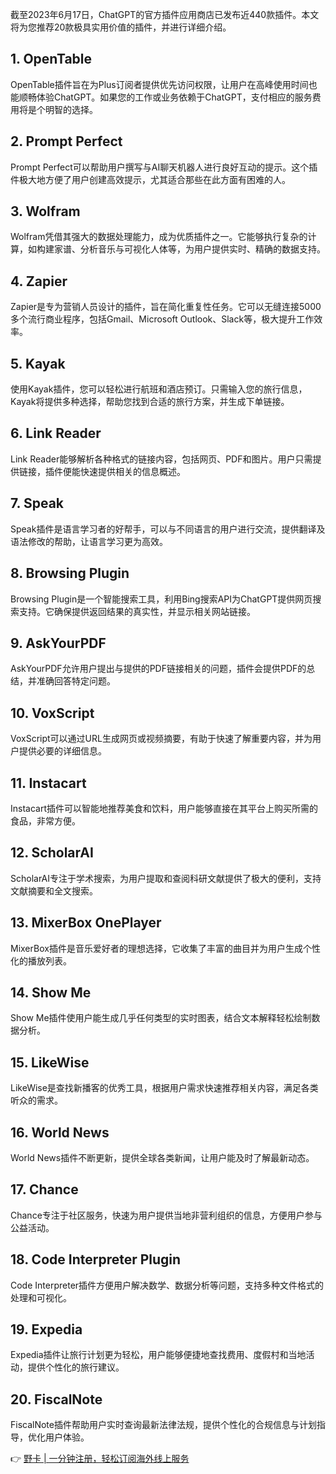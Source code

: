 截至2023年6月17日，ChatGPT的官方插件应用商店已发布近440款插件。本文将为您推荐20款极具实用价值的插件，并进行详细介绍。

## 1. OpenTable

OpenTable插件旨在为Plus订阅者提供优先访问权限，让用户在高峰使用时间也能顺畅体验ChatGPT。如果您的工作或业务依赖于ChatGPT，支付相应的服务费用将是个明智的选择。

## 2. Prompt Perfect

Prompt Perfect可以帮助用户撰写与AI聊天机器人进行良好互动的提示。这个插件极大地方便了用户创建高效提示，尤其适合那些在此方面有困难的人。

## 3. Wolfram

Wolfram凭借其强大的数据处理能力，成为优质插件之一。它能够执行复杂的计算，如构建家谱、分析音乐与可视化人体等，为用户提供实时、精确的数据支持。

## 4. Zapier

Zapier是专为营销人员设计的插件，旨在简化重复性任务。它可以无缝连接5000多个流行商业程序，包括Gmail、Microsoft Outlook、Slack等，极大提升工作效率。

## 5. Kayak

使用Kayak插件，您可以轻松进行航班和酒店预订。只需输入您的旅行信息，Kayak将提供多种选择，帮助您找到合适的旅行方案，并生成下单链接。

## 6. Link Reader

Link Reader能够解析各种格式的链接内容，包括网页、PDF和图片。用户只需提供链接，插件便能快速提供相关的信息概述。

## 7. Speak

Speak插件是语言学习者的好帮手，可以与不同语言的用户进行交流，提供翻译及语法修改的帮助，让语言学习更为高效。

## 8. Browsing Plugin

Browsing Plugin是一个智能搜索工具，利用Bing搜索API为ChatGPT提供网页搜索支持。它确保提供返回结果的真实性，并显示相关网站链接。

## 9. AskYourPDF

AskYourPDF允许用户提出与提供的PDF链接相关的问题，插件会提供PDF的总结，并准确回答特定问题。

## 10. VoxScript

VoxScript可以通过URL生成网页或视频摘要，有助于快速了解重要内容，并为用户提供必要的详细信息。

## 11. Instacart

Instacart插件可以智能地推荐美食和饮料，用户能够直接在其平台上购买所需的食品，非常方便。

## 12. ScholarAI

ScholarAI专注于学术搜索，为用户提取和查阅科研文献提供了极大的便利，支持文献摘要和全文搜索。

## 13. MixerBox OnePlayer

MixerBox插件是音乐爱好者的理想选择，它收集了丰富的曲目并为用户生成个性化的播放列表。

## 14. Show Me

Show Me插件使用户能生成几乎任何类型的实时图表，结合文本解释轻松绘制数据分析。

## 15. LikeWise

LikeWise是查找新播客的优秀工具，根据用户需求快速推荐相关内容，满足各类听众的需求。

## 16. World News

World News插件不断更新，提供全球各类新闻，让用户能及时了解最新动态。

## 17. Chance

Chance专注于社区服务，快速为用户提供当地非营利组织的信息，方便用户参与公益活动。

## 18. Code Interpreter Plugin

Code Interpreter插件方便用户解决数学、数据分析等问题，支持多种文件格式的处理和可视化。

## 19. Expedia

Expedia插件让旅行计划更为轻松，用户能够便捷地查找费用、度假村和当地活动，提供个性化的旅行建议。

## 20. FiscalNote

FiscalNote插件帮助用户实时查询最新法律法规，提供个性化的合规信息与计划指导，优化用户体验。

👉 [野卡 | 一分钟注册，轻松订阅海外线上服务](https://bit.ly/bewildcard)